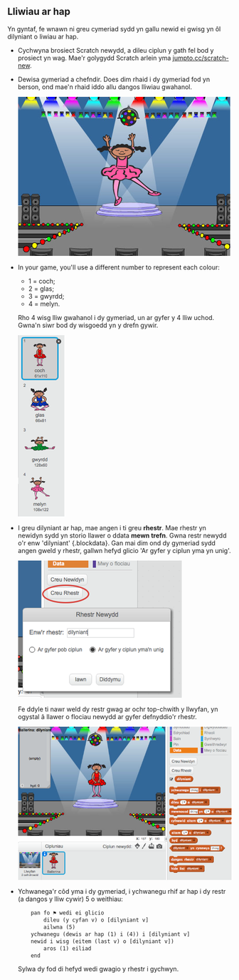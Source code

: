 ## Lliwiau ar hap

Yn gyntaf, fe wnawn ni greu cymeriad sydd yn gallu newid ei gwisg yn ôl dilyniant o liwiau ar hap.

+ Cychwyna brosiect Scratch newydd, a dileu ciplun y gath fel bod y prosiect yn wag. Mae'r golygydd Scratch arlein yma <a href="http://jumpto.cc/scratch-new" target="_blank">jumpto.cc/scratch-new</a>.

+ Dewisa gymeriad a chefndir. Does dim rhaid i dy gymeriad fod yn berson, ond mae'n rhaid iddo allu dangos lliwiau gwahanol.

	![screenshot](images/colour-sprite.png)

+ In your game, you'll use a different number to represent each colour:

	+ 1 = coch;
	+ 2 = glas;
	+ 3 = gwyrdd;
	+ 4 = melyn.

	Rho 4 wisg lliw gwahanol i dy gymeriad, un ar gyfer y 4 lliw uchod. Gwna'n siwr bod dy wisgoedd yn y drefn gywir.

	![screenshot](images/colour-costume.png)

+ I greu dilyniant ar hap, mae angen i ti greu __rhestr__. Mae rhestr yn newidyn sydd yn storio llawer o ddata __mewn trefn__. Gwna restr newydd o'r enw 'dilyniant' {.blockdata}. Gan mai dim ond dy gymeriad sydd angen gweld y rhestr, gallwn hefyd glicio 'Ar gyfer y ciplun yma yn unig'.

	![screenshot](images/colour-list.png)

	Fe ddyle ti nawr weld dy restr gwag ar ochr top-chwith y llwyfan, yn ogystal â llawer o flociau newydd ar gyfer defnyddio'r rhestr.

	![screenshot](images/colour-list-blocks.png)

+ Ychwanega'r côd yma i dy gymeriad, i ychwanegu rhif ar hap i dy restr (a dangos y lliw cywir) 5 o weithiau:

	```blocks
		pan fo ⚑ wedi ei glicio
			dileu (y cyfan v) o [dilyniant v]
			ailwna (5)
  		ychwanegu (dewis ar hap (1) i (4)) i [dilyniant v]
   		newid i wisg (eitem (last v) o [dilyniant v])
   			aros (1) eiliad
		end
	```

	Sylwa dy fod di hefyd wedi gwagio y rhestr i gychwyn.
